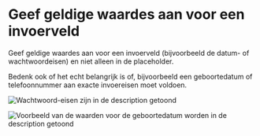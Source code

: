 <!-- @license CC0-1.0 -->

# Geef geldige waardes aan voor een invoerveld

Geef geldige waardes aan voor een invoerveld (bijvoorbeeld de datum- of wachtwoordeisen) en niet alleen in de placeholder.

Bedenk ook of het echt belangrijk is of, bijvoorbeeld een geboortedatum of telefoonnummer aan exacte invoereisen moet voldoen.

![Wachtwoord-eisen zijn in de description getoond](https://raw.githubusercontent.com/nl-design-system/documentatie/assets/richtlijnen_formulier_voorkom-fouten_wachtwoord-alt.png)

![Voorbeeld van de waarden voor de geboortedatum worden in de description getoond](https://raw.githubusercontent.com/nl-design-system/documentatie/assets/richtlijnen_formulier_voorkom-fouten_geboortedatum.png)
